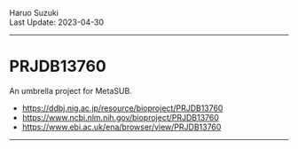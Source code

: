 Haruo Suzuki  
Last Update: 2023-04-30

----------
# PRJDB13760

An umbrella project for MetaSUB.
- https://ddbj.nig.ac.jp/resource/bioproject/PRJDB13760
- https://www.ncbi.nlm.nih.gov/bioproject/PRJDB13760
- https://www.ebi.ac.uk/ena/browser/view/PRJDB13760

----------


